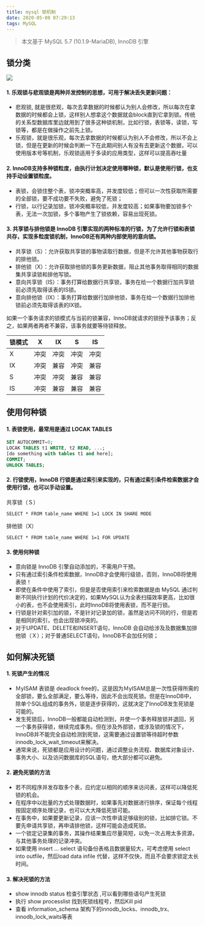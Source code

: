 ```yaml
---
title: mysql 锁机制
date: 2020-05-08 07:29:13
tags: MySQL
---
```


> 本文基于 MySQL 5.7 (10.1.9-MariaDB), InnoDB 引擎

<!-- more -->

## 锁分类

![](/img/2020/mysql_lock.png)

#### 1. 乐观锁与悲观锁是两种并发控制的思想，可用于解决丢失更新问题：
- 悲观锁, 就是很悲观，每次去拿数据的时候都认为别人会修改，所以每次在拿数据的时候都会上锁，这样别人想拿这个数据就会block直到它拿到锁。传统的关系型数据库里边就用到了很多这种锁机制，比如行锁，表锁等，读锁，写锁等，都是在做操作之前先上锁。
- 乐观锁，就是很乐观，每次去拿数据的时候都认为别人不会修改，所以不会上锁，但是在更新的时候会判断一下在此期间别人有没有去更新这个数据，可以使用版本号等机制，乐观锁适用于多读的应用类型，这样可以提高吞吐量


#### 2. InnoDB支持多种锁粒度，由执行计划决定使用哪种锁，默认是使用行锁，也支持手动设置锁粒度。
- 表锁，会锁住整个表，锁冲突概率高，并发度较低；但可以一次性获取所需要的全部锁，要不成功要不失败，避免了死锁；
- 行锁，以行记录加锁，锁冲突概率较低，并发度较高；如果事物要加锁多个表，无法一次加锁，多个事物产生了锁依赖，容易出现死锁。


#### 3. 共享锁与排他锁是 InnoDB 引擎实现的两种标准的行锁，为了允许行锁和表锁共存，实现多粒度锁机制，InnoDB还有两种内部使用的意向锁。

- 共享锁（S）：允许获取共享锁的事物读取行数据，但是不允许其他事物获取行的排他锁。
- 排他锁（X）：允许获取排他锁的事务更新数据，阻止其他事务取得相同的数据集共享读锁和排他写锁。
- 意向共享锁（IS）：事务打算给数据行共享锁，事务在给一个数据行加共享锁前必须先取得该表的IS锁。
- 意向排他锁（IX）：事务打算给数据行加排他锁，事务在给一个数据行加排他锁前必须先取得该表的IX锁。

如果一个事务请求的锁模式与当前的锁兼容，InnoDB就请求的锁授予该事务；反之，如果两者两者不兼容，该事务就要等待锁释放。

锁模式|	X	|IX	|S	|IS
-|-|-|-|-
X	|冲突	|冲突	|冲突	|冲突
IX	|冲突	|兼容	|冲突	|兼容
S	|冲突	|冲突	|兼容	|兼容
IS	|冲突	|兼容	|兼容	|兼容


## 使用何种锁

#### 1. 表锁使用，最常用是通过 LOCAK TABLES

```sql
SET AUTOCOMMIT=0;
LOCAK TABLES t1 WRITE, t2 READ, ...;
[do something with tables t1 and here];
COMMIT;
UNLOCK TABLES;

```

#### 2. 行锁使用，InnoDB 行锁是通过索引来实现的，只有通过索引条件检索数据才会使用行锁，也可以手动设置。

共享锁（Ｓ）

```mysql
SELECT * FROM table_name WHERE 1=1 LOCK IN SHARE MODE

``` 

排他锁（X）

``` mysql
SELECT * FROM table_name WHERE 1=1 FOR UPDATE
```

#### 3. 使用何种锁
- 意向锁是 InnoDB 引擎自动添加的，不需用户干预。
- 只有通过索引条件检索数据，InnoDB才会使用行级锁，否则，InnoDB将使用表锁！
- 即使在条件中使用了索引，但是是否使用索引来检索数据是由 MySQL 通过判断不同执行计划的代价决定的，如果MySQL认为全表扫描效率更高，比如很小的表，也不会使用索引，此时InnoDB将使用表锁，而不是行锁。
- 行锁是针对索引加的锁，不是针对记录加的锁，虽然是访问不同的行，但是若是相同的索引，也会出现锁冲突的。
- 对于UPDATE、DELETE和INSERT语句，InnoDB 会自动给涉及及数据集加排他锁（Ｘ）；对于普通SELECT语句，InnoDB不会加任何锁；



## 如何解决死锁

#### 1. 死锁产生的情况
- ＭyISAM 表锁是 deadlock free的，这是因为ＭyISAM总是一次性获得所需的全部锁，要么全部满足，要么等待，因此不会出现死锁。但是在InnoDB中，除单个SQL组成的事务外，锁是逐步获得的，这就决定了InnoDB发生死锁是可能的。
- 发生死锁后，InnoDB一般都能自动检测到，并使一个事务释放锁并退回，另一个事务获得锁，继续完成事务。但在涉及外部锁，或涉及锁的情况下，InnoDB并不能完全自动检测到死锁，这需要通过设置锁等待超时参数innodb_lock_wait_timeout来解决。
-  通常来说，死锁都是应用设计的问题，通过调整业务流程、数据库对象设计、事务大小、以及访问数据库的SQL语句，绝大部分都可以避免。


#### 2. 避免死锁的方法

- 若不同程序并发存取多个表，应约定以相同的顺序来访问表，这样可以降低死锁的机会。
- 在程序中以批量的方式处理数据时，如果事先对数据进行排序，保证每个线程按固定顺序处理记录，也可以大大降低死锁可能。
- 在事务中，如果要更新记录，应该一次性申请足够级别的锁，比如排它锁。不要先申请共享锁，再申请排他锁，这样可能会造成死锁。
- 一个锁定记录集的事务，其操作结果集应尽量简短，以免一次占用太多资源，与其他事务处理的记录冲突。
- 如果使用 insert … select 语句备份表格且数据量较大，可考虑使用 select into outfile，然后load data infile 代替，这样不仅快，而且不会要求锁定太长时间。



#### 3. 解决死锁的方法
- show innodb status 检查引擎状态 ,可以看到哪些语句产生死锁
- 执行 show processlist 找到死锁线程号，然后Kill pid
- 查看 information_schema 架构下的innodb_locks、innodb_trx、innodb_lock_waits等表

